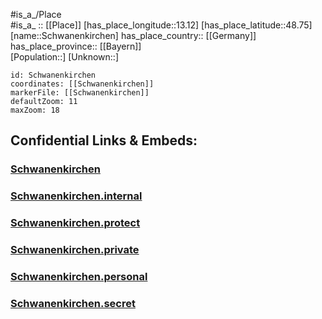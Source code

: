﻿---
location: [48.75,13.12] 
mapzoom: [7,12] 
mapmarker: city 
type: City
tags:
- geo/City


SpocWebEntityId: 34092
isDeleted: false
confidential: public

---
#is_a_/Place  
#is_a_ :: [[Place]] 
[has_place_longitude::13.12] 
[has_place_latitude::48.75] 
[name::Schwanenkirchen] 
has_place_country:: [[Germany]]  
has_place_province:: [[Bayern]]  
[Population::] 
[Unknown::] 


```leaflet
id: Schwanenkirchen
coordinates: [[Schwanenkirchen]] 
markerFile: [[Schwanenkirchen]] 
defaultZoom: 11 
maxZoom: 18
```


## Confidential Links & Embeds: 

### [Schwanenkirchen](/_public/Earth/Continent/Europe/Europe~Central/Germany/Germany~West/Bayern/counties~Bayern/Deggendorf/cities~Deggendorf/Hengersberg/City/Schwanenkirchen.md) 

### [Schwanenkirchen.internal](/_internal/Earth/Continent/Europe/Europe~Central/Germany/Germany~West/Bayern/counties~Bayern/Deggendorf/cities~Deggendorf/Hengersberg/City/Schwanenkirchen.internal.md) 

### [Schwanenkirchen.protect](/_protect/Earth/Continent/Europe/Europe~Central/Germany/Germany~West/Bayern/counties~Bayern/Deggendorf/cities~Deggendorf/Hengersberg/City/Schwanenkirchen.protect.md) 

### [Schwanenkirchen.private](/_private/Earth/Continent/Europe/Europe~Central/Germany/Germany~West/Bayern/counties~Bayern/Deggendorf/cities~Deggendorf/Hengersberg/City/Schwanenkirchen.private.md) 

### [Schwanenkirchen.personal](/_personal/Earth/Continent/Europe/Europe~Central/Germany/Germany~West/Bayern/counties~Bayern/Deggendorf/cities~Deggendorf/Hengersberg/City/Schwanenkirchen.personal.md) 

### [Schwanenkirchen.secret](/_secret/Earth/Continent/Europe/Europe~Central/Germany/Germany~West/Bayern/counties~Bayern/Deggendorf/cities~Deggendorf/Hengersberg/City/Schwanenkirchen.secret.md) 
